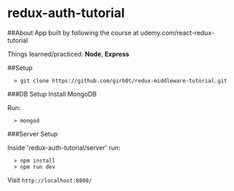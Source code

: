 # redux-auth-tutorial

##About
App built by following the course at udemy.com/react-redux-tutorial

Things learned/practiced: **Node**, **Express**

##Setup
```
  > git clone https://github.com/girb0t/redux-middleware-tutorial.git
```

###DB Setup
Install MongoDB

Run:
```
  > mongod
```

###Server Setup

Inside 'redux-auth-tutorial/server' run:
```
  > npm install
  > npm run dev
```
Visit `http://localhost:8080/`
